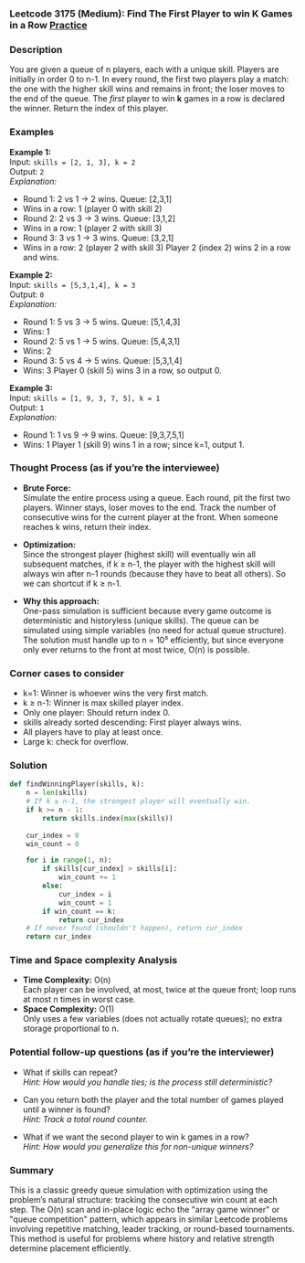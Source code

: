 ### Leetcode 3175 (Medium): Find The First Player to win K Games in a Row [Practice](https://leetcode.com/problems/find-the-first-player-to-win-k-games-in-a-row)

### Description  
You are given a queue of n players, each with a unique skill. Players are initially in order 0 to n-1. In every round, the first two players play a match: the one with the higher skill wins and remains in front; the loser moves to the end of the queue. The *first* player to win **k** games in a row is declared the winner. Return the index of this player.

### Examples  

**Example 1:**  
Input: `skills = [2, 1, 3], k = 2`  
Output: `2`  
*Explanation:*
- Round 1: 2 vs 1 → 2 wins. Queue: [2,3,1]
- Wins in a row: 1 (player 0 with skill 2)
- Round 2: 2 vs 3 → 3 wins. Queue: [3,1,2]
- Wins in a row: 1 (player 2 with skill 3)
- Round 3: 3 vs 1 → 3 wins. Queue: [3,2,1]
- Wins in a row: 2 (player 2 with skill 3)
Player 2 (index 2) wins 2 in a row and wins.

**Example 2:**  
Input: `skills = [5,3,1,4], k = 3`  
Output: `0`  
*Explanation:*
- Round 1: 5 vs 3 → 5 wins. Queue: [5,1,4,3]
- Wins: 1
- Round 2: 5 vs 1 → 5 wins. Queue: [5,4,3,1]
- Wins: 2
- Round 3: 5 vs 4 → 5 wins. Queue: [5,3,1,4]
- Wins: 3
Player 0 (skill 5) wins 3 in a row, so output 0.

**Example 3:**  
Input: `skills = [1, 9, 3, 7, 5], k = 1`  
Output: `1`  
*Explanation:*  
- Round 1: 1 vs 9 → 9 wins. Queue: [9,3,7,5,1]
- Wins: 1
Player 1 (skill 9) wins 1 in a row; since k=1, output 1.

### Thought Process (as if you’re the interviewee)  

- **Brute Force:**  
  Simulate the entire process using a queue. Each round, pit the first two players. Winner stays, loser moves to the end. Track the number of consecutive wins for the current player at the front. When someone reaches k wins, return their index.

- **Optimization:**  
  Since the strongest player (highest skill) will eventually win all subsequent matches, if k ≥ n-1, the player with the highest skill will always win after n-1 rounds (because they have to beat all others). So we can shortcut if k ≥ n-1.

- **Why this approach:**  
  One-pass simulation is sufficient because every game outcome is deterministic and historyless (unique skills). The queue can be simulated using simple variables (no need for actual queue structure).  
  The solution must handle up to n = 10⁵ efficiently, but since everyone only ever returns to the front at most twice, O(n) is possible.

### Corner cases to consider  
- k=1: Winner is whoever wins the very first match.
- k ≥ n-1: Winner is max skilled player index.
- Only one player: Should return index 0.
- skills already sorted descending: First player always wins.
- All players have to play at least once.
- Large k: check for overflow.

### Solution

```python
def findWinningPlayer(skills, k):
    n = len(skills)
    # If k ≥ n-1, the strongest player will eventually win.
    if k >= n - 1:
        return skills.index(max(skills))
    
    cur_index = 0
    win_count = 0

    for i in range(1, n):
        if skills[cur_index] > skills[i]:
            win_count += 1
        else:
            cur_index = i
            win_count = 1
        if win_count == k:
            return cur_index
    # If never found (shouldn't happen), return cur_index
    return cur_index
```

### Time and Space complexity Analysis  

- **Time Complexity:** O(n)  
  Each player can be involved, at most, twice at the queue front; loop runs at most n times in worst case.
- **Space Complexity:** O(1)  
  Only uses a few variables (does not actually rotate queues); no extra storage proportional to n.

### Potential follow-up questions (as if you’re the interviewer)  

- What if skills can repeat?  
  *Hint: How would you handle ties; is the process still deterministic?*

- Can you return both the player and the total number of games played until a winner is found?  
  *Hint: Track a total round counter.*

- What if we want the second player to win k games in a row?  
  *Hint: How would you generalize this for non-unique winners?*

### Summary
This is a classic greedy queue simulation with optimization using the problem’s natural structure: tracking the consecutive win count at each step. The O(n) scan and in-place logic echo the "array game winner" or "queue competition" pattern, which appears in similar Leetcode problems involving repetitive matching, leader tracking, or round-based tournaments. This method is useful for problems where history and relative strength determine placement efficiently.